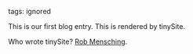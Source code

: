 tags: ignored

This is our first blog entry. This is rendered by tinySite.

Who wrote tinySite? [Rob Mensching][robmen].

  [robmen]: http://robmensching.com/
